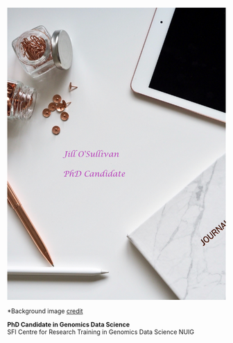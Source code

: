 ![_](https://github.com/Jillosullivan/Jillosullivan/blob/master/github_readme_image.jpg)

*Background image [credit](https://unsplash.com/photos/PWxsExxrf5g)

**PhD Candidate in Genomics Data Science**\
SFI Centre for Research Training in Genomics Data Science NUIG
